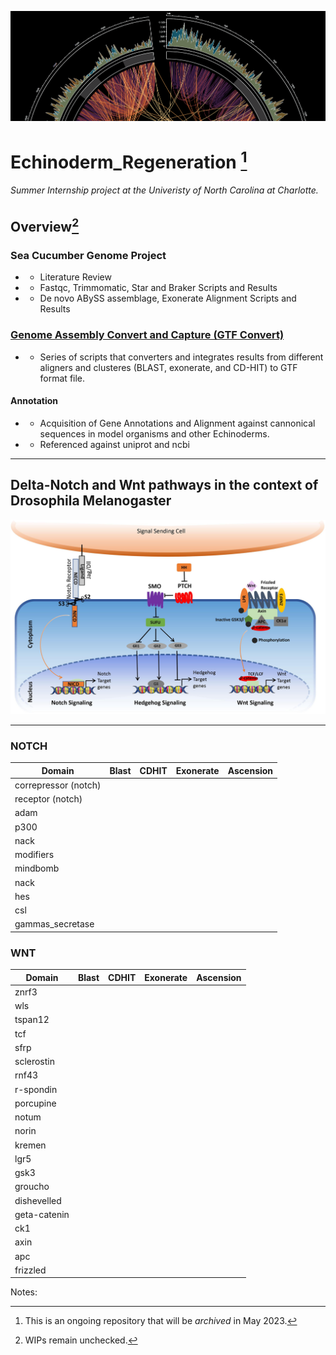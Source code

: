 
![alt text](Files/img.png "Circular Diagram")
# Echinoderm_Regeneration [^1]
 ###### Summer Internship project at the Univeristy of North Carolina at Charlotte.
 
## Overview[^2]

### Sea Cucumber Genome Project
- - Literature Review
- - Fastqc, Trimmomatic, Star and Braker Scripts and Results
- - De novo ABySS assemblage, Exonerate Alignment Scripts and Results 

### [Genome Assembly Convert and Capture (GTF Convert)](https://github.com/sojichld/gtf-convert)
- - Series of scripts that converters and integrates results from different aligners and clusteres (BLAST, exonerate, and CD-HIT) to GTF format file.
#### Annotation
- - Acquisition of Gene Annotations and Alignment against cannonical sequences in model organisms and other Echinoderms.
- - Referenced against uniprot and ncbi


____

## Delta-Notch and Wnt pathways in the context of Drosophila Melanogaster

![alt text](Files/diagram.jpg "Circular Diagram")


_____
### NOTCH
|Domain|Blast|CDHIT|Exonerate|Ascension|
|---|---|---|---|---|
|correpressor (notch)   |   |   |   |   |
|receptor (notch)|   |   |   |   |
|adam|   |   |   |   |
|p300|   |   |   |   |
|nack|   |   |   |   |
|modifiers|   |   |   |   |
|mindbomb|   |   |   |   |
|nack|   |   |   |   |
|hes|   |   |   |   |
|csl|   |   |   |   |
|gammas_secretase|   |   |   |   |

### WNT
|Domain|Blast|CDHIT|Exonerate|Ascension|
|---|---|---|---|---|
|znrf3 |   |   |   |   |
|wls|   |   |   |   |
|tspan12|   |   |   |   |
|tcf|   |   |   |   |
|sfrp|   |   |   |   |
|sclerostin|   |   |   |   |
|rnf43|   |   |   |   |
|r-spondin|   |   |   |   |
|porcupine|   |   |   |   |
|notum|   |   |   |   |
|norin|   |   |   |   |
|kremen|   |   |   |   |
|lgr5|   |   |   |   |
|gsk3|   |   |   |   |
|groucho|   |   |   |   |
|dishevelled|   |   |   |   |
|geta-catenin|   |   |   |   |
|ck1|   |   |   |   |
|axin|   |   |   |   |
|apc|   |   |   |   |
|frizzled|   |   |   |   |


Notes:
[^1]: This is an ongoing repository that will be *archived* in May 2023.
[^2]: WIPs remain unchecked.
